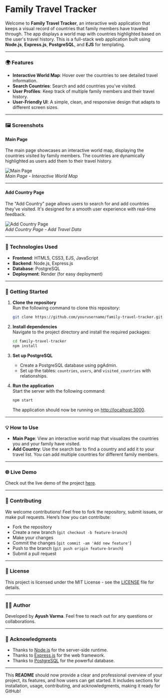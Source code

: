 # **Family Travel Tracker**

Welcome to **Family Travel Tracker**, an interactive web application that keeps a visual record of countries that family members have traveled through. The app displays a world map with countries highlighted based on the user's travel history. This is a full-stack web application built using **Node.js**, **Express.js**, **PostgreSQL**, and **EJS** for templating.

---

### 🌍 **Features**
- **Interactive World Map**: Hover over the countries to see detailed travel information.
- **Search Countries**: Search and add countries you've visited.
- **User Profiles**: Keep track of multiple family members and their travel history.
- **User-Friendly UI**: A simple, clean, and responsive design that adapts to different screen sizes.

---

### 🖼️ **Screenshots**

#### **Main Page**

The main page showcases an interactive world map, displaying the countries visited by family members. The countries are dynamically highlighted as users add them to their travel history.

![Main Page](https://example.com/main-page-screenshot.png)  
*Main Page - Interactive World Map*

---

#### **Add Country Page**

The "Add Country" page allows users to search for and add countries they’ve visited. It's designed for a smooth user experience with real-time feedback.

![Add Country Page](https://example.com/add-country-page-screenshot.png)  
*Add Country Page - Add Travel Data*

---

### 🔧 **Technologies Used**
- **Frontend**: HTML5, CSS3, EJS, JavaScript
- **Backend**: Node.js, Express.js
- **Database**: PostgreSQL
- **Deployment**: Render (for easy deployment)

---

### 🚀 **Getting Started**

1. **Clone the repository**  
   Run the following command to clone this repository:
   ```bash
   git clone https://github.com/yourusername/family-travel-tracker.git
   ```

2. **Install dependencies**  
   Navigate to the project directory and install the required packages:
   ```bash
   cd family-travel-tracker
   npm install
   ```

3. **Set up PostgreSQL**  
   - Create a PostgreSQL database using pgAdmin.
   - Set up the tables: `countries`, `users`, and `visited_countries` with relationships.

4. **Run the application**  
   Start the server with the following command:
   ```bash
   npm start
   ```
   The application should now be running on [http://localhost:3000](http://localhost:3000).

---

### 💡 **How to Use**
- **Main Page**: View an interactive world map that visualizes the countries you and your family have visited.
- **Add Country**: Use the search bar to find a country and add it to your travel list. You can add multiple countries for different family members.

---

### 🌐 **Live Demo**

Check out the live demo of the project [here](https://your-live-demo-link.com).

---

### 📝 **Contributing**

We welcome contributions! Feel free to fork the repository, submit issues, or make pull requests. Here’s how you can contribute:
- Fork the repository
- Create a new branch (`git checkout -b feature-branch`)
- Make your changes
- Commit the changes (`git commit -am 'Add new feature'`)
- Push to the branch (`git push origin feature-branch`)
- Submit a pull request

---

### 📃 **License**

This project is licensed under the MIT License - see the [LICENSE](LICENSE) file for details.

---

### 👨‍💻 **Author**

Developed by **Ayush Varma**. Feel free to reach out for any questions or collaborations.

---

### 🤝 **Acknowledgments**
- Thanks to [Node.js](https://nodejs.org/en/) for the server-side runtime.
- Thanks to [Express.js](https://expressjs.com/) for the web framework.
- Thanks to [PostgreSQL](https://www.postgresql.org/) for the powerful database.

---

This **README** should now provide a clear and professional overview of your project, its features, and how users can get started. It includes sections for installation, usage, contributing, and acknowledgments, making it ready for GitHub!
